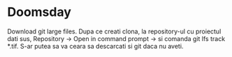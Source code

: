 # Doomsday

Download git large files. Dupa ce creati clona, la repository-ul cu proiectul dati sus, Repository -> Open in command prompt -> si comanda git lfs track *.tif. S-ar putea sa va ceara sa descarcati si git daca nu aveti.

